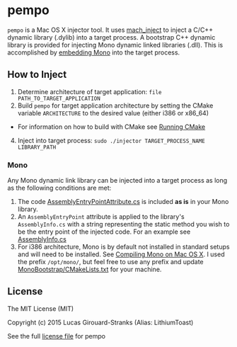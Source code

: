 # pempo

```pempo``` is a Mac OS X injector tool. It uses [mach_inject](https://github.com/rentzsch/mach_inject) to inject a C/C++ dynamic library (.dylib) into a target process. A bootstrap C++ dynamic library is provided for injecting Mono dynamic linked libraries (.dll). This is accomplished by [embedding Mono](http://www.mono-project.com/docs/advanced/embedding/) into the target process.

## How to Inject

1. Determine architecture of target application: ```file PATH_TO_TARGET_APPLICATION```
2. Build ```pempo``` for target application architecture by setting the CMake variable ```ARCHITECTURE``` to the desired value (either i386 or x86_64)
  * For information on how to build with CMake see [Running CMake](http://www.cmake.org/runningcmake/)
4. Inject into target process: ```sudo ./injector TARGET_PROCESS_NAME LIBRARY_PATH```

### Mono

Any Mono dynamic link library can be injected into a target process as long as the following conditions are met:

1. The code [AssemblyEntryPointAttribute.cs](MonoLibrary/Pempo/AssemblyEntryPointAttribute.cs) is included **as is** in your Mono library. 
2. An ```AssemblyEntryPoint``` attribute is applied to the library's ```AssemblyInfo.cs``` with a string representing the static method you wish to be the entry point of the injected code. For an example see [AssemblyInfo.cs](MonoLibrary/Pempo/Properties/AssemblyInfo.cs)
3. For i386 architecture, Mono is by default not installed in standard setups and will need to be installed. See [Compiling Mono on Mac OS X](http://www.mono-project.com/docs/compiling-mono/mac/). I used the prefix ```/opt/mono/```, but feel free to use any prefix and update [MonoBootstrap/CMakeLists.txt](MonoBootstrap/CMakeLists.txt) for your machine.

## License

The MIT License (MIT)

Copyright (c) 2015 Lucas Girouard-Stranks (Alias: LithiumToast)

See the full [license file](LICENSE) for pempo
